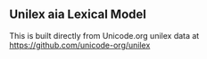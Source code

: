 Unilex aia Lexical Model
----------------------

This is built directly from Unicode.org unilex data at
https://github.com/unicode-org/unilex
